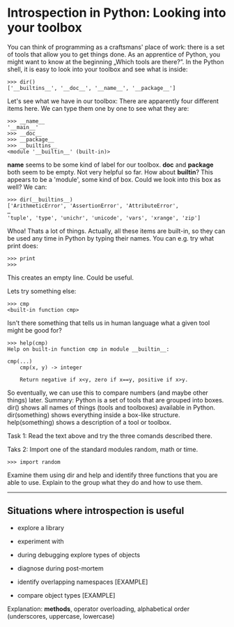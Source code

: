 
# Introspection in Python: Looking into your toolbox

You can think of programming as a craftsmans' place of work: there is a set of tools that allow you to get things done. As an apprentice of Python, you might want to know at the beginning „Which tools are there?”. In the Python shell, it is easy to look into your toolbox and see what is inside:

    >>> dir()
    ['__builtins__', '__doc__', '__name__', '__package__'] 

Let's see what we have in our toolbox: There are apparently four different items here. We can type them one by one to see what they are:

    >>> __name__
    '__main__'
    >>> __doc__
    >>> __package__
    >>> __builtins__
    <module '__builtin__' (built-in)>

__name__ seems to be some kind of label for our toolbox. __doc__ and __package__ both seem to be empty. Not very helpful so far. How about __builtin__? This appears to be a 'module', some kind of box. Could we look into this box as well? We can:

    >>> dir(__builtins__)
    ['ArithmeticError', 'AssertionError', 'AttributeError',
    …
    'tuple', 'type', 'unichr', 'unicode', 'vars', 'xrange', 'zip']

Whoa! Thats a lot of things. Actually, all these items are built-in, so they can be used any time in Python by typing their names. You can e.g. try what print does:

    >>> print
    >>> 

This creates an empty line. Could be useful. 

Lets try something else:

    >>> cmp
    <built-in function cmp>

Isn't there something that tells us in human language what a given tool might be good for?

    >>> help(cmp)
    Help on built-in function cmp in module __builtin__:

    cmp(...)
        cmp(x, y) -> integer
    
        Return negative if x<y, zero if x==y, positive if x>y.

So eventually, we can use this to compare numbers (and maybe other things) later.
Summary:
Python is a set of tools that are grouped into boxes.
dir() shows all names of things (tools and toolboxes) available in Python.
dir(something) shows everything inside a box-like structure.
help(something) shows a description of a tool or toolbox.

Task 1: 
Read the text above and try the three comands described there.

Taks 2:
Import one of the standard modules random, math or time. 

    >>> import random

Examine them using dir and help and identify three functions that you are able to use. Explain to the group what they do and how to use them.

----

## Situations where introspection is useful

* explore a library
* experiment with 
* during debugging explore types of objects
* diagnose during post-mortem
* identify overlapping namespaces [EXAMPLE]

* compare object types [EXAMPLE]

Explanation: __methods__, operator overloading, alphabetical order (underscores, uppercase, lowercase)